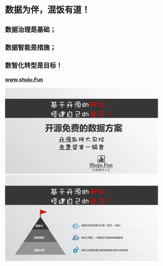 # 数据为伴，混饭有道！
## 数据治理是基础；
## 数据智能是措施；
## 数智化转型是目标！
### www.shuju.Fun

![image](https://github.com/ShujuFun/ShujuFun/raw/master/Pics/ShujuFun-1.png)
![image](https://github.com/ShujuFun/ShujuFun/raw/master/Pics/ShujuFun-2.png)





